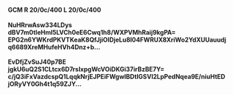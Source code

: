 #### GCM R 20/0c/400 L 20/0c/400
**NuHRrwAsw334LDys**<br/>**dBV7m0tleHml5LVCh0eE6Cwq1h8/WXPVMhRaij9kgPA=**<br/>**EPG2n6YWKrdPKVTKeaK8QfJjiOIDjeLu8l04FWRUX8XriWo2YdXUUauudjq6689XreMHufeHVh4Dnz+b...**<br/><br/>
**EvDfjZvSuJ40p7BE**<br/>**jgkU6uQ2S1CLtcx6D7rsIxpgWcVOiDKGi37irBzBE7Y=**<br/>**c/jQ3iFxVazdcspQ1LqqkNrjEJPEiFWgwlBDtIGSVl2LpPedNqea9E/niuHtEDjORyVY0Gh4t1q59ZJY...**
